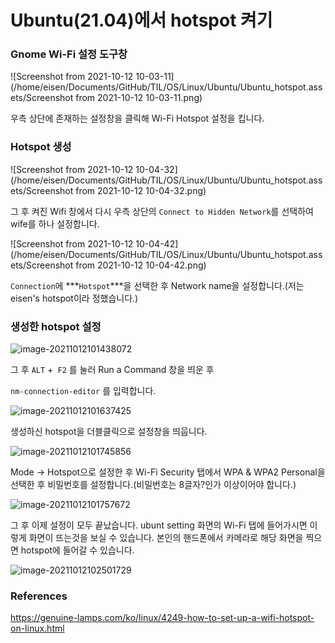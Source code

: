 # Ubuntu(21.04)에서 hotspot 켜기



### Gnome Wi-Fi 설정 도구창

![Screenshot from 2021-10-12 10-03-11](/home/eisen/Documents/GitHub/TIL/OS/Linux/Ubuntu/Ubuntu_hotspot.assets/Screenshot from 2021-10-12 10-03-11.png)

우측 상단에 존재하는 설정창을 클릭해 Wi-Fi Hotspot 설정을 킵니다.



### Hotspot 생성

![Screenshot from 2021-10-12 10-04-32](/home/eisen/Documents/GitHub/TIL/OS/Linux/Ubuntu/Ubuntu_hotspot.assets/Screenshot from 2021-10-12 10-04-32.png)

그 후 켜진 Wifi 창에서 다시 우측 상단의 ```Connect to Hidden Network```를 선택하여 wife를 하나 설정합니다.



![Screenshot from 2021-10-12 10-04-42](/home/eisen/Documents/GitHub/TIL/OS/Linux/Ubuntu/Ubuntu_hotspot.assets/Screenshot from 2021-10-12 10-04-42.png)

```Connection```에 ***```Hotspot```***을 선택한 후 Network name을 설정합니다.(저는 eisen's hotspot이라 정했습니다.)



### 생성한 hotspot 설정

![image-20211012101438072](/home/eisen/Documents/GitHub/TIL/OS/Linux/Ubuntu/Ubuntu_hotspot.assets/image-20211012101438072.png)

그 후 ```ALT``` +``` F2``` 를 눌러 Run a Command 창을 띄운 후 

```nm-connection-editor``` 를 입력합니다.

![image-20211012101637425](/home/eisen/Documents/GitHub/TIL/OS/Linux/Ubuntu/Ubuntu_hotspot.assets/image-20211012101637425.png)

생성하신 hotspot을 더블클릭으로 설정창을 띄웁니다.



![image-20211012101745856](/home/eisen/Documents/GitHub/TIL/OS/Linux/Ubuntu/Ubuntu_hotspot.assets/image-20211012101745856.png)

Mode -> Hotspot으로 설정한 후 Wi-Fi Security 탭에서 WPA & WPA2 Personal을 선택한 후 비밀번호를 설정합니다.(비밀번호는 8글자?인가 이상이어야 합니다.)

![image-20211012101757672](/home/eisen/Documents/GitHub/TIL/OS/Linux/Ubuntu/Ubuntu_hotspot.assets/image-20211012101757672.png)

그 후 이제 설정이 모두 끝났습니다. ubunt setting 화면의 Wi-Fi 탭에 들어가시면 이렇게 화면이 뜨는것을 보실 수 있습니다. 본인의 핸드폰에서 카메라로 해당 화면을 찍으면 hotspot에 들어갈 수 있습니다.

![image-20211012102501729](/home/eisen/Documents/GitHub/TIL/OS/Linux/Ubuntu/Ubuntu_hotspot.assets/image-20211012102501729.png)





### References

https://genuine-lamps.com/ko/linux/4249-how-to-set-up-a-wifi-hotspot-on-linux.html
